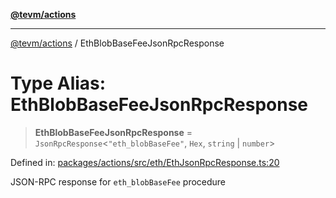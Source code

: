 [**@tevm/actions**](../README.md)

***

[@tevm/actions](../globals.md) / EthBlobBaseFeeJsonRpcResponse

# Type Alias: EthBlobBaseFeeJsonRpcResponse

> **EthBlobBaseFeeJsonRpcResponse** = `JsonRpcResponse`\<`"eth_blobBaseFee"`, `Hex`, `string` \| `number`\>

Defined in: [packages/actions/src/eth/EthJsonRpcResponse.ts:20](https://github.com/evmts/tevm-monorepo/blob/main/packages/actions/src/eth/EthJsonRpcResponse.ts#L20)

JSON-RPC response for `eth_blobBaseFee` procedure
